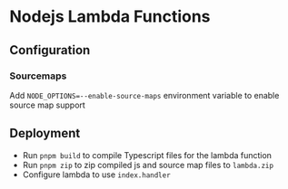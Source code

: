 # Nodejs Lambda Functions

## Configuration

### Sourcemaps

Add `NODE_OPTIONS=--enable-source-maps` environment variable to enable source
map support

## Deployment

- Run `pnpm build` to compile Typescript files for the lambda function
- Run `pnpm zip` to zip compiled js and source map files to `lambda.zip`
- Configure lambda to use `index.handler`
